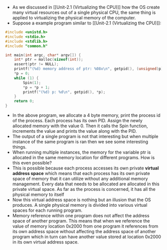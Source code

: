 - As we discussed in [[Unit-2.1 (Virtualizing the CPU)]] how the OS create many virtual resources out of a single physical CPU, the same thing is applied to virtualizing the physical memory of the computer.
- Suppose a example program similar to [[Unit-2.1 (Virtualizing the CPU)]]:
```c
#include <unistd.h>
#include <stdio.h>
#include <stdlib.h>
#include "common.h"

int main(int argc, char* argv[]) {
	int* ptr = malloc(sizeof(int));
	assert(ptr != NULL);
	printf("(%d) memory address of ptr: %08x\n", getpid(), (unsigned)p);
	*p = 0;
	while (1) {
		Spin(1);
		*p = *p + 1;
		printf("(%d) p: %d\n", getpid(), *p);
	}
	return 0;
}
```
- In the above program, we allocate a 4 byte memory, print the process id of the process. Each process has its own PID. Assign the newly allocated memory with the value 0. Then it calls the Spin function, increments the value and prints the value along with the PID. 
- The output of a single program is not that interesting but when multiple instance of the same program is ran then we see some interesting things. 
- When running multiple instances, the memory for the variable ptr is allocated in the same memory location for different programs. How is this even possible?
- This is possible because each process accesses its own private **virtual address space** which means that each process has its own private space of memory that it can utilize without any additional memory management. Every data that needs to be allocated are allocated in this private virtual space. As far as the process is concerned, it has all the physical memory to itself
- Now this virtual address space is nothing but an illusion that the OS produces. A single physical memory is divided into various virtual spaces for each running program.
- Memory reference within one program does not affect the address space of another program. This means that when we reference the value of memory location 0x2000 from one program it references from its own address space without affecting the address space of another program which in turn can have another value stored at location 0x2000 in its own virtual address space.